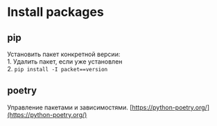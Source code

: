 # Install packages

## pip

Установить пакет конкретной версии:\
1\. Удалить пакет, если уже установлен\
2\. `pip install -I packet==version`

## poetry

Управление пакетами и зависимостями. [https://python-poetry.org/](https://python-poetry.org/)
